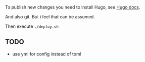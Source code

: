 To publish new changes you need to install Hugo, see [Hugo docs](https://gohugo.io/getting-started/installing).

And also git. But i feel that can be assumed.

Then execute `./deploy.sh` 


## TODO
* use yml for config instead of toml
